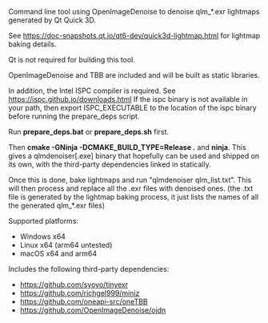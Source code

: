 Command line tool using OpenImageDenoise to denoise qlm_*.exr lightmaps
generated by Qt Quick 3D.

See https://doc-snapshots.qt.io/qt6-dev/quick3d-lightmap.html for lightmap
baking details.

Qt is not required for building this tool.

OpenImageDenoise and TBB are included and will be built as static libraries.

In addition, the Intel ISPC compiler is required. See
https://ispc.github.io/downloads.html
If the ispc binary is not available in your path, then export ISPC_EXECUTABLE to
the location of the ispc binary before running the prepare_deps script.

Run **prepare_deps.bat** or **prepare_deps.sh** first.

Then **cmake -GNinja -DCMAKE_BUILD_TYPE=Release .** and **ninja**. This gives a
qlmdenoiser[.exe] binary that hopefully can be used and shipped on its own,
with the third-party dependencies linked in statically.

Once this is done, bake lightmaps and run "qlmdenoiser qlm_list.txt". This will
then process and replace all the .exr files with denoised ones. (the .txt file
is generated by the lightmap baking process, it just lists the names of all the
generated qlm_*.exr files)

Supported platforms:
* Windows x64
* Linux x64 (arm64 untested)
* macOS x64 and arm64

Includes the following third-party dependencies:

* https://github.com/syoyo/tinyexr
* https://github.com/richgel999/miniz
* https://github.com/oneapi-src/oneTBB
* https://github.com/OpenImageDenoise/oidn
